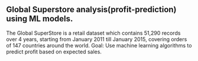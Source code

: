 ## Global Superstore analysis(profit-prediction) using ML models.

The Global SuperStore is a retail dataset which contains 51,290 records over 4 years, starting from January 2011 till January 2015, covering orders of 147 countries around the world.
Goal: Use machine learning algorithms to predict profit based on expected sales. 
